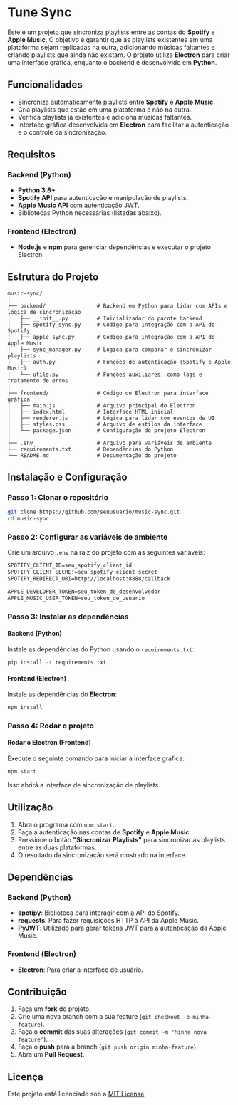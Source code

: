 # Tune Sync

Este é um projeto que sincroniza playlists entre as contas do **Spotify** e **Apple Music**. O objetivo é garantir que as playlists existentes em uma plataforma sejam replicadas na outra, adicionando músicas faltantes e criando playlists que ainda não existam. O projeto utiliza **Electron** para criar uma interface gráfica, enquanto o backend é desenvolvido em **Python**.

## Funcionalidades

- Sincroniza automaticamente playlists entre **Spotify** e **Apple Music**.
- Cria playlists que estão em uma plataforma e não na outra.
- Verifica playlists já existentes e adiciona músicas faltantes.
- Interface gráfica desenvolvida em **Electron** para facilitar a autenticação e o controle da sincronização.

## Requisitos

### Backend (Python)

- **Python 3.8+**
- **Spotify API** para autenticação e manipulação de playlists.
- **Apple Music API** com autenticação JWT.
- Bibliotecas Python necessárias (listadas abaixo).

### Frontend (Electron)

- **Node.js** e **npm** para gerenciar dependências e executar o projeto Electron.

## Estrutura do Projeto

```
music-sync/
│
├── backend/                # Backend em Python para lidar com APIs e lógica de sincronização
│   ├── __init__.py         # Inicializador do pacote backend
│   ├── spotify_sync.py     # Código para integração com a API do Spotify
│   ├── apple_sync.py       # Código para integração com a API do Apple Music
│   ├── sync_manager.py     # Lógica para comparar e sincronizar playlists
│   ├── auth.py             # Funções de autenticação (Spotify e Apple Music)
│   └── utils.py            # Funções auxiliares, como logs e tratamento de erros
│
├── frontend/               # Código do Electron para interface gráfica
│   ├── main.js             # Arquivo principal do Electron
│   ├── index.html          # Interface HTML inicial
│   ├── renderer.js         # Lógica para lidar com eventos de UI
│   ├── styles.css          # Arquivo de estilos da interface
│   └── package.json        # Configuração do projeto Electron
│
├── .env                    # Arquivo para variáveis de ambiente
├── requirements.txt        # Dependências do Python
└── README.md               # Documentação do projeto
```

## Instalação e Configuração

### Passo 1: Clonar o repositório

```bash
git clone https://github.com/seuusuario/music-sync.git
cd music-sync
```

### Passo 2: Configurar as variáveis de ambiente

Crie um arquivo `.env` na raiz do projeto com as seguintes variáveis:

```txt
SPOTIFY_CLIENT_ID=seu_spotify_client_id
SPOTIFY_CLIENT_SECRET=seu_spotify_client_secret
SPOTIFY_REDIRECT_URI=http://localhost:8888/callback

APPLE_DEVELOPER_TOKEN=seu_token_de_desenvolvedor
APPLE_MUSIC_USER_TOKEN=seu_token_de_usuario
```

### Passo 3: Instalar as dependências

#### Backend (Python)

Instale as dependências do Python usando o `requirements.txt`:

```bash
pip install -r requirements.txt
```

#### Frontend (Electron)

Instale as dependências do **Electron**:

```bash
npm install
```

### Passo 4: Rodar o projeto

#### Rodar o Electron (Frontend)

Execute o seguinte comando para iniciar a interface gráfica:

```bash
npm start
```

Isso abrirá a interface de sincronização de playlists.

## Utilização

1. Abra o programa com `npm start`.
2. Faça a autenticação nas contas de **Spotify** e **Apple Music**.
3. Pressione o botão **"Sincronizar Playlists"** para sincronizar as playlists entre as duas plataformas.
4. O resultado da sincronização será mostrado na interface.

## Dependências

### Backend (Python)

- **spotipy**: Biblioteca para interagir com a API do Spotify.
- **requests**: Para fazer requisições HTTP à API da Apple Music.
- **PyJWT**: Utilizado para gerar tokens JWT para a autenticação da Apple Music.

### Frontend (Electron)

- **Electron**: Para criar a interface de usuário.

## Contribuição

1. Faça um **fork** do projeto.
2. Crie uma nova branch com a sua feature (`git checkout -b minha-feature`).
3. Faça o **commit** das suas alterações (`git commit -m 'Minha nova feature'`).
4. Faça o **push** para a branch (`git push origin minha-feature`).
5. Abra um **Pull Request**.

## Licença

Este projeto está licenciado sob a [MIT License](LICENSE).

